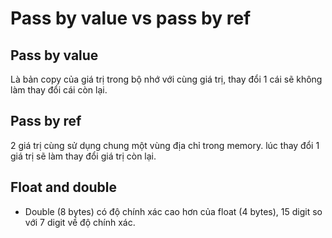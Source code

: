 # Pass by value vs pass by ref
## Pass by value
Là bản copy của giá trị trong bộ nhớ với cùng giá trị, thay đổi 1 cái sẽ không làm thay đổi cái còn lại.
## Pass by ref
2 giá trị cùng sử dụng chung một vùng địa chỉ trong memory. lúc thay đổi 1 giá trị sẽ làm thay đổi giá trị còn lại.
## Float and double 
- Double (8 bytes) có độ chính xác cao hơn của float (4 bytes), 15 digit so với 7 digit về độ chính xác.